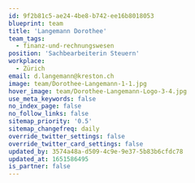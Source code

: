 ```yaml
---
id: 9f2b81c5-ae24-4be8-b742-ee16b8018053
blueprint: team
title: 'Langemann Dorothee'
team_tags:
  - finanz-und-rechnungswesen
position: 'Sachbearbeiterin Steuern'
workplace:
  - Zürich
email: d.langemann@kreston.ch
image: team/Dorothee-Langemann-1-1.jpg
hover_image: team/Dorothee-Langemann-Logo-3-4.jpg
use_meta_keywords: false
no_index_page: false
no_follow_links: false
sitemap_priority: '0.5'
sitemap_changefreq: daily
override_twitter_settings: false
override_twitter_card_settings: false
updated_by: 3574a48a-d509-4c9e-9e37-5b83b6cfdc78
updated_at: 1651586495
is_partner: false
---
```

